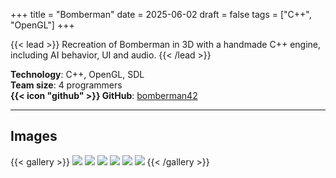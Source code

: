 +++
title = "Bomberman"
date = 2025-06-02
draft = false
tags = ["C++", "OpenGL"]
+++

{{< lead >}}
Recreation of Bomberman in 3D with a handmade C++ engine, including AI behavior, UI and audio.
{{< /lead >}}

**Technology**: C++, OpenGL, SDL  
**Team size**: 4 programmers  
**{{< icon "github" >}} GitHub**: [bomberman42](https://github.com/thibautpierron/bomberman42)

---

## Images

{{< gallery >}}
  <img src="images/bomberman/bomberman_3.png" class="grid-w50 md:grid-w33 xl:grid-w25" />
  <img src="images/bomberman/bomberman_2.png" class="grid-w50 md:grid-w33 xl:grid-w25" />
  <img src="images/bomberman/bomberman_1.png" class="grid-w50 md:grid-w33 xl:grid-w25" />
  <img src="images/bomberman/bomberman_4.png" class="grid-w50 md:grid-w33 xl:grid-w25" />
  <img src="images/bomberman/bomberman_5.png" class="grid-w50 md:grid-w33 xl:grid-w25" />
  <img src="images/bomberman/bomberman_6.png" class="grid-w50 md:grid-w33 xl:grid-w25" />
{{< /gallery >}}